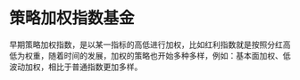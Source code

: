 # 策略加权指数基金

早期策略加权指数，是以某一指标的高低进行加权，比如红利指数就是按照分红高低为权重，随着时间的发展，加权的策略也开始多种多样，例如：基本面加权、低波动加权，相比于普通指数更加多样。
